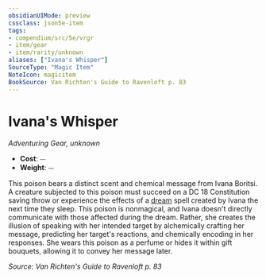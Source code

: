 ```yaml
---
obsidianUIMode: preview
cssclass: json5e-item
tags:
- compendium/src/5e/vrgr
- item/gear
- item/rarity/unknown
aliases: ["Ivana's Whisper"]
SourceType: "Magic Item"
NoteIcon: magicitem
BookSource: Van Richten's Guide to Ravenloft p. 83
---
```

# Ivana's Whisper
*Adventuring Gear, unknown*  

- **Cost**: ⏤
- **Weight**: ⏤

This poison bears a distinct scent and chemical message from Ivana Boritsi. A creature subjected to this poison must succeed on a DC 18 Constitution saving throw or experience the effects of a [dream](/3-Mechanics/CLI/spells/dream.md) spell created by Ivana the next time they sleep. This poison is nonmagical, and Ivana doesn't directly communicate with those affected during the dream. Rather, she creates the illusion of speaking with her intended target by alchemically crafting her message, predicting her target's reactions, and chemically encoding in her responses. She wears this poison as a perfume or hides it within gift bouquets, allowing it to convey her message later.

*Source: Van Richten's Guide to Ravenloft p. 83*